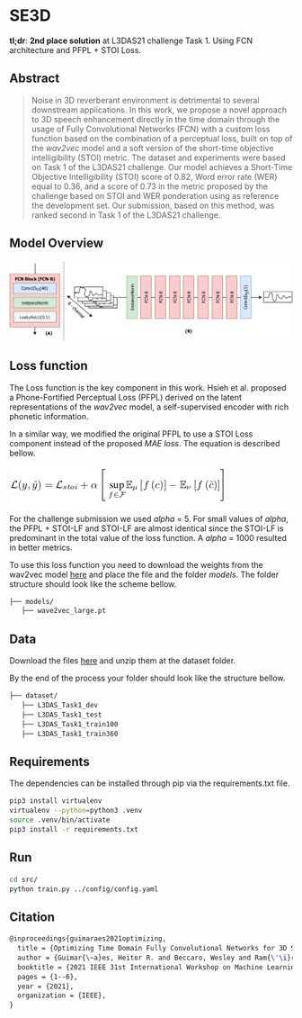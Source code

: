 # SE3D

**tl;dr**: **2nd place solution** at L3DAS21 challenge Task 1. Using FCN architecture and PFPL + STOI Loss.

## Abstract

> Noise in 3D reverberant environment is detrimental to several downstream applications. In this work, we propose a novel approach to 3D speech enhancement directly in the time domain through the usage of Fully Convolutional Networks (FCN) with a custom loss function based on the combination of a perceptual loss, built on top of the *wav2vec* model and a soft version of the short-time objective intelligibility (STOI) metric. The dataset and experiments were based on Task 1 of the L3DAS21 challenge. Our model achieves a Short-Time Objective Intelligibility (STOI) score of 0.82, Word error rate (WER) equal to 0.36, and a score of 0.73 in the metric proposed by the challenge based on STOI and WER ponderation using as reference the development set. Our submission, based on this method, was ranked second in Task 1 of the L3DAS21 challenge.

## Model Overview
![image info](./assets/architecture.jpg)

## Loss function

The Loss function is the key component in this work. Hsieh et al. proposed a Phone-Fortified Perceptual Loss (PFPL) derived on the latent representations of the *wav2vec* model, a self-supervised encoder with rich phonetic information.

In a similar way, we modified the original PFPL to use a STOI Loss component instead of the proposed *MAE loss*. The equation is described bellow.

![image info](./assets/loss.png)

For the challenge submission we used *alpha* = 5. For small values of *alpha*, the PFPL + STOI-LF and STOI-LF are almost identical since the STOI-LF is predominant in the total value of the loss function. A *alpha* = 1000 resulted in better metrics.

To use this loss function you need to download the weights from the wav2vec model [here](https://dl.fbaipublicfiles.com/fairseq/wav2vec/wav2vec_large.pt) and place the file and the folder *models*. The folder structure should look like the scheme bellow.

```bash
├── models/
   ├── wave2vec_large.pt
```

## Data

Download the files [here](https://zenodo.org/record/4642005) and unzip them at the dataset folder.

By the end of the process your folder should look like the structure bellow.

```bash
├── dataset/
   ├── L3DAS_Task1_dev
   ├── L3DAS_Task1_test
   ├── L3DAS_Task1_train100
   ├── L3DAS_Task1_train360
```

## Requirements

The dependencies can be installed through pip via the requirements.txt file.

```bash
pip3 install virtualenv
virtualenv --python=python3 .venv
source .venv/bin/activate
pip3 install -r requirements.txt
```

## Run

```bash
cd src/
python train.py ../config/config.yaml
```

## Citation

```latex
@inproceedings{guimaraes2021optimizing,
  title = {Optimizing Time Domain Fully Convolutional Networks for 3D Speech Enhancement in a Reverberant Environment Using Perceptual Losses},
  author = {Guimar{\~a}es, Heitor R. and Beccaro, Wesley and Ram{\'\i}rez, Miguel A},
  booktitle = {2021 IEEE 31st International Workshop on Machine Learning for Signal Processing (MLSP)},
  pages = {1--6},
  year = {2021},
  organization = {IEEE},
}
```
